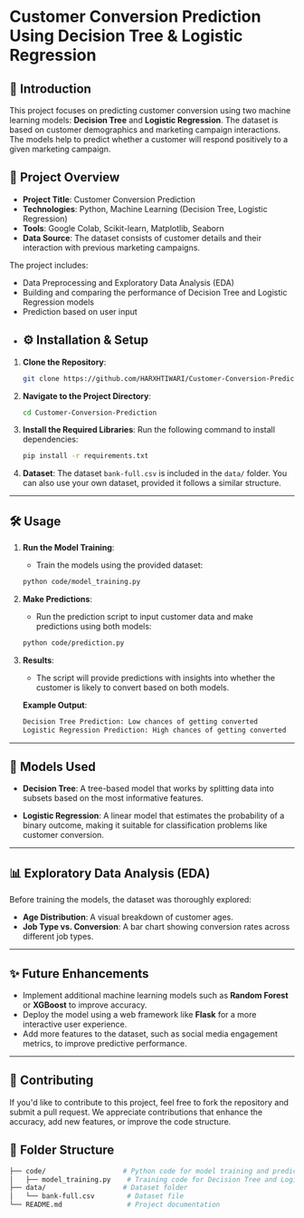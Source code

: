 # Customer Conversion Prediction Using Decision Tree & Logistic Regression

## 👋 Introduction

This project focuses on predicting customer conversion using two machine learning models: **Decision Tree** and **Logistic Regression**. The dataset is based on customer demographics and marketing campaign interactions. The models help to predict whether a customer will respond positively to a given marketing campaign.

## 🚀 Project Overview

- **Project Title**: Customer Conversion Prediction
- **Technologies**: Python, Machine Learning (Decision Tree, Logistic Regression)
- **Tools**: Google Colab, Scikit-learn, Matplotlib, Seaborn
- **Data Source**: The dataset consists of customer details and their interaction with previous marketing campaigns.
  
The project includes:
- Data Preprocessing and Exploratory Data Analysis (EDA)
- Building and comparing the performance of Decision Tree and Logistic Regression models
- Prediction based on user input
- ## ⚙️ Installation & Setup

1. **Clone the Repository**:
    ```bash
    git clone https://github.com/HARXHTIWARI/Customer-Conversion-Prediction.git
    ```

2. **Navigate to the Project Directory**:
    ```bash
    cd Customer-Conversion-Prediction
    ```

3. **Install the Required Libraries**:
    Run the following command to install dependencies:
    ```bash
    pip install -r requirements.txt
    ```

4. **Dataset**:
    The dataset `bank-full.csv` is included in the `data/` folder. You can also use your own dataset, provided it follows a similar structure.

---

## 🛠️ Usage

1. **Run the Model Training**:
    - Train the models using the provided dataset:
    ```bash
    python code/model_training.py
    ```

2. **Make Predictions**:
    - Run the prediction script to input customer data and make predictions using both models:
    ```bash
    python code/prediction.py
    ```

3. **Results**:
    - The script will provide predictions with insights into whether the customer is likely to convert based on both models.

    **Example Output**:
    ```bash
    Decision Tree Prediction: Low chances of getting converted
    Logistic Regression Prediction: High chances of getting converted
    ```

---

## 🧠 Models Used

- **Decision Tree**: A tree-based model that works by splitting data into subsets based on the most informative features.
  
- **Logistic Regression**: A linear model that estimates the probability of a binary outcome, making it suitable for classification problems like customer conversion.

---

## 📊 Exploratory Data Analysis (EDA)

Before training the models, the dataset was thoroughly explored:
- **Age Distribution**: A visual breakdown of customer ages.
- **Job Type vs. Conversion**: A bar chart showing conversion rates across different job types.

---

## ✨ Future Enhancements

- Implement additional machine learning models such as **Random Forest** or **XGBoost** to improve accuracy.
- Deploy the model using a web framework like **Flask** for a more interactive user experience.
- Add more features to the dataset, such as social media engagement metrics, to improve predictive performance.

---

## 🤝 Contributing

If you'd like to contribute to this project, feel free to fork the repository and submit a pull request. We appreciate contributions that enhance the accuracy, add new features, or improve the code structure.


## 📂 Folder Structure

```bash
├── code/                   # Python code for model training and predictions
│   ├── model_training.py    # Training code for Decision Tree and Logistic Regression
├── data/                   # Dataset folder
│   └── bank-full.csv        # Dataset file
└── README.md                # Project documentation

